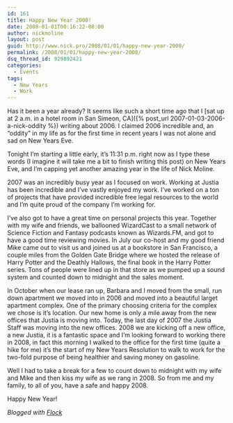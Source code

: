 ```yaml
---
id: 161
title: Happy New Year 2008!
date: 2008-01-01T00:16:22-08:00
author: nickmoline
layout: post
guid: http://www.nick.pro/2008/01/01/happy-new-year-2008/
permalink: /2008/01/01/happy-new-year-2008/
dsq_thread_id: 929892421
categories:
  - Events
tags:
  - New Years
  - Work
---
```

Has it been a year already? It seems like such a short time ago that I [sat up at 2 a.m. in a hotel room in San Simeon, CA]({% post_url 2007-01-03-2006-a-nick-oddity %}) writing about 2006. I claimed 2006 incredible and, an &#8220;oddity&#8221; in my life as for the first time in recent years I was not alone and sad on New Years Eve.

Tonight I&#8217;m starting a little early, it&#8217;s 11:31 p.m. right now as I type these words (I imagine it will take me a bit to finish writing this post) on New Years Eve, and I&#8217;m capping yet another amazing year in the life of Nick Moline.  
<!--more-->

2007 was an incredibly busy year as I focused on work. Working at Justia has been incredible and I&#8217;ve vastly enjoyed my work. I&#8217;ve worked on a ton of projects that have provided incredible free legal resources to the world and I&#8217;m quite proud of the company I&#8217;m working for.

I&#8217;ve also got to have a great time on personal projects this year. Together with my wife and friends, we ballooned WizardCast to a small network of Science Fiction and Fantasy podcasts known as Wizards.FM, and got to have a good time reviewing movies. In July our co-host and my good friend Mike came out to visit us and joined us at a bookstore in San Francisco, a couple miles from the Golden Gate Bridge where we hosted the release of Harry Potter and the Deathly Hallows, the final book in the Harry Potter series. Tons of people were lined up in that store as we pumped up a sound system and counted down to midnight and the sales moment.

In October when our lease ran up, Barbara and I moved from the small, run down apartment we moved into in 2006 and moved into a beautiful larget apartment complex. One of the primary choosing criteria for the complex we chose is it&#8217;s location. Our new home is only a mile away from the new offices that Justia is moving into. Today, the last day of 2007 the Justia Staff was moving into the new offices. 2008 we are kicking off a new office, a new Justia, it is a fantastic space and I&#8217;m looking forward to working there in 2008, in fact this morning I walked to the office for the first time (quite a hike for me) it&#8217;s the start of my New Years Resolution to walk to work for the two-fold purpose of being healthier and saving money on gasoline.

Well I had to take a break for a few to count down to midnight with my wife and Mike and then kiss my wife as we rang in 2008. So from me and my family, to all of you, have a safe and happy 2008.

Happy New Year!

_Blogged with [Flock](http://www.flock.com/blogged-with-flock)_